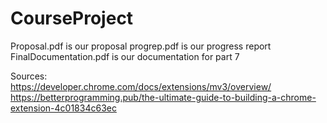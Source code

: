 # CourseProject

Proposal.pdf is our proposal
progrep.pdf is our progress report
FinalDocumentation.pdf is our documentation for part 7

Sources:  
https://developer.chrome.com/docs/extensions/mv3/overview/  
https://betterprogramming.pub/the-ultimate-guide-to-building-a-chrome-extension-4c01834c63ec  
